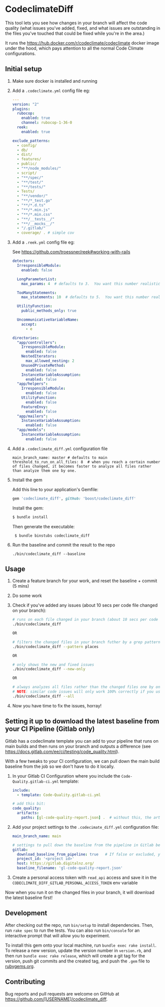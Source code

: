 # CodeclimateDiff

This tool lets you see how changes in your branch will affect the code quality (what issues you've added, fixed, and what issues are outstanding in the files you've touched that could be fixed while you're in the area.)

It runs the https://hub.docker.com/r/codeclimate/codeclimate docker image under the hood, which pays attention to all the normal Code Climate configurations.


## Initial setup

1. Make sure docker is installed and running

2. Add a `.codeclimate.yml` config file eg:
      ```yml
      ---
      version: "2"
      plugins:
        rubocop:
          enabled: true
          channel: rubocop-1-36-0
        reek:
          enabled: true

      exclude_patterns:
        - config/
        - db/
        - dist/
        - features/
        - public/
        - "**/node_modules/"
        - script/
        - "**/spec/"
        - "**/test/"
        - "**/tests/"
        - Tests/
        - "**/vendor/"
        - "**/*_test.go"
        - "**/*.d.ts"
        - "**/*.min.js"
        - "**/*.min.css"
        - "**/__tests__/"
        - "**/__mocks__/"
        - "/.gitlab/"
        - coverage/ . # simple cov
      ```

3. Add a `.reek.yml` config file eg:

      See https://github.com/troessner/reek#working-with-rails 
      ```yml
      detectors:
        IrresponsibleModule:
          enabled: false

        LongParameterList:
          max_params: 4  # defaults to 3.  You want this number realistic but stretchy so we can move it down

        TooManyStatements:
          max_statements: 10  # defaults to 5.  You want this number realistic but stretchy so we can move it down

        UtilityFunction:
          public_methods_only: true

        UncommunicativeVariableName:
          accept:
            - e

      directories:
        "app/controllers":
          IrresponsibleModule:
            enabled: false
          NestedIterators:
            max_allowed_nesting: 2
          UnusedPrivateMethod:
            enabled: false
          InstanceVariableAssumption:
            enabled: false
        "app/helpers":
          IrresponsibleModule:
            enabled: false
          UtilityFunction:
            enabled: false
          FeatureEnvy:
            enabled: false
        "app/mailers":
          InstanceVariableAssumption:
            enabled: false
        "app/models":
          InstanceVariableAssumption:
            enabled: false
      ```

4. Add a `.codeclimate_diff.yml` configuration file
      ```
      main_branch_name: master # defaults to main
      threshold_to_run_on_all_files: 8  # when you reach a certain number of files changed, it becomes faster to analyze all files rather than analyze them one by one.
      ```

5. Install the gem

    Add this line to your application's Gemfile:

    ```ruby
    gem 'codeclimate_diff', github: 'boost/codeclimate_diff'
    ```

    Install the gem:

    ```bash
    $ bundle install
    ```

    Then generate the executable:

        $ bundle binstubs codeclimate_diff


6. Run the baseline and commit the result to the repo

    ```
    ./bin/codeclimate_diff --baseline
    ```

## Usage

1. Create a feature branch for your work, and reset the baseline + commit (5 mins)

2. Do some work

3. Check if you've added any issues (about 10 secs per code file changed on your branch):

    ```bash
    # runs on each file changed in your branch (about 10 secs per code file changed on your branch)
    ./bin/codeclimate_diff

    OR

    # filters the changed files in your branch futher by a grep pattern
    ./bin/codeclimate_diff --pattern places

    OR

    # only shows the new and fixed issues
    ./bin/codeclimate_diff --new-only

    OR

    # always analyzes all files rather than the changed files one by one, even if below the 'threshold_to_run_on_all_files' setting.
    # NOTE: similar code issues will only work 100% correctly if you use this setting (otherwise it might miss a similarity with a file you didn't change and think you fixed it)
    ./bin/codeclimate_diff --all
    ```

4. Now you have time to fix the issues, horray!


## Setting it up to download the latest baseline from your CI Pipeline (Gitlab only)

Gitlab has a codeclimate template you can add to your pipeline that runs on main builds and then runs on your branch and outputs a difference (see https://docs.gitlab.com/ee/ci/testing/code_quality.html).

With a few tweaks to your CI configuration, we can pull down the main build baseline from the job so we don't have to do it locally.

1. In your Gitlab CI Configuration where you include the `Code-Quality.gitlab-ci.yml` template:

      ```yml
      include:
        - template: Code-Quality.gitlab-ci.yml

      # add this bit:
      code_quality:
        artifacts:
          paths: [gl-code-quality-report.json] .  # without this, the artifact can't be downloaded
      ```

2. Add your project settings to the `.codecimate_diff.yml` configuration file:
      ```yml
      main_branch_name: main

      # settings to pull down the baseline from the pipeline in Gitlab before checking your branch
      gitlab:
        download_baseline_from_pipeline: true   # If false or excluded, you will need to generate the baseline manually
        project_id: '<project id>'
        host: https://gitlab.digitalnz.org/
        baseline_filename: 'gl-code-quality-report.json'
      ```

3. Create a personal access token with `read_api` access and save it in the `CODECLIMATE_DIFF_GITLAB_PERSONAL_ACCESS_TOKEN` env variable

Now when you run it on the changed files in your branch, it will download the latest baseline first!

## Development

After checking out the repo, run `bin/setup` to install dependencies. Then, run `rake spec` to run the tests. You can also run `bin/console` for an interactive prompt that will allow you to experiment.

To install this gem onto your local machine, run `bundle exec rake install`. To release a new version, update the version number in `version.rb`, and then run `bundle exec rake release`, which will create a git tag for the version, push git commits and the created tag, and push the `.gem` file to [rubygems.org](https://rubygems.org).

## Contributing

Bug reports and pull requests are welcome on GitHub at https://github.com/[USERNAME]/codeclimate_diff.
